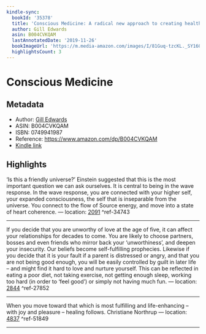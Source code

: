 ```yaml
---
kindle-sync:
  bookId: '35378'
  title: 'Conscious Medicine: A radical new approach to creating health and well-being'
  author: Gill Edwards
  asin: B004CVKQAM
  lastAnnotatedDate: '2019-11-26'
  bookImageUrl: 'https://m.media-amazon.com/images/I/81Guq-tzcKL._SY160.jpg'
  highlightsCount: 3
---
```

# Conscious Medicine
## Metadata
* Author: [Gill Edwards](https://www.amazon.com/Gill-Edwards/e/B0034N6UB8/ref=dp_byline_cont_ebooks_1)
* ASIN: B004CVKQAM
* ISBN: 0749941987
* Reference: https://www.amazon.com/dp/B004CVKQAM
* [Kindle link](kindle://book?action=open&asin=B004CVKQAM)

## Highlights
‘Is this a friendly universe?’ Einstein suggested that this is the most important question we can ask ourselves. It is central to being in the wave response. In the wave response, you are connected with your higher self, your expanded consciousness, the self that is inseparable from the universe. You connect to the flow of Source energy, and move into a state of heart coherence. — location: [2091](kindle://book?action=open&asin=B004CVKQAM&location=2091) ^ref-34743

---
If you decide that you are unworthy of love at the age of five, it can affect your relationships for decades to come. You are likely to choose partners, bosses and even friends who mirror back your ‘unworthiness’, and deepen your insecurity. Our beliefs become self-fulfilling prophecies. Likewise if you decide that it is your fault if a parent is distressed or angry, and that you are not being good enough, you will be easily controlled by guilt in later life – and might find it hard to love and nurture yourself. This can be reflected in eating a poor diet, not taking exercise, not getting enough sleep, working too hard (in order to ‘feel good’) or simply not having much fun. — location: [2844](kindle://book?action=open&asin=B004CVKQAM&location=2844) ^ref-27852

---
When you move toward that which is most fulfilling and life-enhancing – with joy and pleasure – healing follows. Christiane Northrup — location: [4837](kindle://book?action=open&asin=B004CVKQAM&location=4837) ^ref-51849

---
